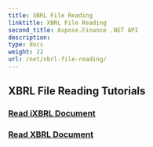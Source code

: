 ```yaml
---
title: XBRL File Reading
linktitle: XBRL File Reading
second_title: Aspose.Finance .NET API
description: 
type: docs
weight: 22
url: /net/xbrl-file-reading/
---
```


## XBRL File Reading Tutorials
### [Read iXBRL Document](./read-ixbrl-document/)
### [Read XBRL Document](./read-xbrl-document/)